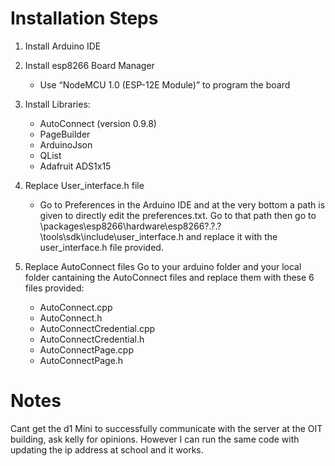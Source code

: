 # Installation Steps

1. Install Arduino IDE

2. Install esp8266 Board Manager
    - Use “NodeMCU 1.0 (ESP-12E Module)” to program the board

3. Install Libraries:
    - AutoConnect (version 0.9.8)
    - PageBuilder
    - ArduinoJson
    - QList
    - Adafruit ADS1x15

4. Replace User_interface.h file
    - Go to Preferences in the Arduino IDE and at the very bottom a path is given to directly edit the preferences.txt. Go to that path then go to \packages\esp8266\hardware\esp8266\?.?.?\tools\sdk\include\user_interface.h and replace it with the user_interface.h file provided.

5. Replace AutoConnect files
    Go to your arduino folder and your local folder cantaining the AutoConnect files and replace them with these 6 files provided:
    - AutoConnect.cpp
    - AutoConnect.h
    - AutoConnectCredential.cpp
    - AutoConnectCredential.h
    - AutoConnectPage.cpp
    - AutoConnectPage.h
    
    
    
    
# Notes
Cant get the d1 Mini to successfully communicate with the server at the OIT building, ask kelly for opinions. However I can run the same code with updating the ip address at school and it works.
